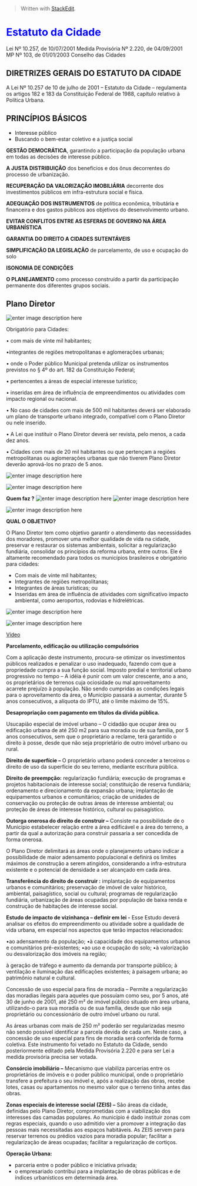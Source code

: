 > Written with [StackEdit](https://stackedit.io/).

# <font color='blue'> Estatuto da Cidade</font>
Lei Nº 10.257,  de 10/07/2001
Medida Provisória Nº 2.220, de  04/09/2001
MP Nº 103, de  01/01/2003
Conselho das Cidades

## DIRETRIZES GERAIS DO ESTATUTO DA CIDADE

A Lei Nº 10.257 de 10 de julho de 2001 – Estatuto da Cidade – regulamenta os artigos 182 e 183 da Constituição Federal de 1988, capítulo relativo à Política Urbana.

##  PRINCÍPIOS BÁSICOS

 - Interesse público
 - Buscando o bem-estar  coletivo e a justiça social

**GESTÃO  DEMOCRÁTICA**, garantindo a participação da população urbana em todas as decisões de interesse público.

**A JUSTA DISTRIBUIÇÃO**  dos benefícios e dos ônus decorrentes do processo de urbanização.


**RECUPERAÇÃO DA VALORIZAÇÃO IMOBILIÁRIA**  decorrente dos investimentos públicos em infra-estrutura social e física.

**ADEQUAÇÃO DOS INSTRUMENTOS**  de política econômica, tributária e financeira e dos gastos públicos aos objetivos do desenvolvimento urbano.

**EVITAR CONFLITOS ENTRE AS ESFERAS DE GOVERNO NA ÁREA URBANÍSTICA**

**GARANTIA DO DIREITO A CIDADES SUTENTÁVEIS**

**SIMPLIFICAÇÃO DA LEGISLAÇÃO** de parcelamento, 
de uso e ocupação do solo

**ISONOMIA DE CONDIÇÕES**

**O PLANEJAMENTO**  como processo construído a partir da participação permanente dos diferentes grupos sociais.

## Plano Diretor 

![enter image description here](https://www.ojornalzinho.com.br/wp-content/uploads/2018/02/ferpenna01.png)

Obrigatório para Cidades:

• com mais de vinte mil habitantes;

•integrantes de regiões metropolitanas e aglomerações urbanas;

• onde o Poder público Municipal pretenda utilizar os instrumentos previstos no § 4º do art. 182 da Constituição Federal;

• pertencentes a áreas de especial interesse turístico;

• inseridas em área de influência de empreendimentos ou atividades com impacto regional ou nacional.

• No caso de cidades com mais de 500 mil habitantes deverá ser elaborado um  plano de transporte urbano  integrado, compatível com o Plano Diretor ou nele inserido.

• A Lei que instituir o Plano Diretor deverá ser revista, pelo menos, a cada dez anos.

• Cidades com mais de 20 mil habitantes ou que pertençam a regiões metropolitanas ou aglomerações urbanas que não tiverem Plano Diretor deverão aprová-los no  prazo de 5 anos.

![enter image description here](https://www.ojornalzinho.com.br/wp-content/uploads/2018/02/fer02-300x280.jpg)

![enter image description here](https://www.ojornalzinho.com.br/wp-content/uploads/2018/02/fer03-300x285.jpg)

**Quem faz ?**
![enter image description here](https://www.ojornalzinho.com.br/wp-content/uploads/2018/02/fer04-300x281.jpg)
![enter image description here](https://www.ojornalzinho.com.br/wp-content/uploads/2018/02/fer05-300x282.jpg)

![enter image description here](https://www.ojornalzinho.com.br/wp-content/uploads/2018/02/fer06-300x288.jpg)

**QUAL O OBJETIVO?**

O Plano Diretor tem como objetivo garantir o atendimento das necessidades dos moradores, promover uma melhor qualidade de vida na cidade, preservar e restaurar os sistemas ambientais, solicitar a regularização fundiária, consolidar os princípios da reforma urbana, entre outros. Ele é altamente recomendado para todos os municípios brasileiros e obrigatório para cidades:

-   Com mais de vinte mil habitantes;
-   Integrantes de regiões metropolitanas;
-   Integrantes de áreas turísticas; ou
-   Inseridas em área de influência de atividades com significativo impacto ambiental, como aeroportos, rodovias e hidrelétricas.

![enter image description here](https://www.ojornalzinho.com.br/wp-content/uploads/2018/02/fer07-300x279.jpg)

![enter image description here](https://www.ojornalzinho.com.br/wp-content/uploads/2018/02/fer08-300x278.jpg)

[Vídeo](https://www.youtube.com/watch?v=6e7-H_oFbjo&t=92s&ab_channel=PennaArquiteturaeUrbanismo)

**Parcelamento, edificação ou utilização compulsórios**

Com a aplicação deste instrumento, procura-se otimizar os investimentos públicos realizados e penalizar o uso inadequado, fazendo com que a propriedade cumpra a sua função social.
Imposto predial e territorial urbano progressivo no tempo  – A idéia é punir com um valor crescente, ano a ano, os proprietários de terrenos cuja ociosidade ou mal aproveitamento acarrete prejuízo à população. Não sendo cumpridas as condições legais para o aproveitamento da área, o Município passará a aumentar,  durante 5 anos consecutivos, a alíquota do IPTU, até o limite máximo de 15%.

**Desapropriação com pagamento em títulos da dívida pública.**

Usucapião especial de imóvel urbano  – O cidadão que ocupar área ou edificação urbana de até 250 m2 para sua moradia ou de sua família, por 5 anos consecutivos, sem que o proprietário a reclame, terá garantido o direito à posse, desde que não seja proprietário de outro imóvel urbano ou rural.

**Direito de superfície  –** O proprietário urbano poderá conceder a terceiros o direito de uso da superfície do seu terreno, mediante escritura pública.

**Direito de preempção:** regularização fundiária; execução de programas e projetos habitacionais de interesse social; constituição de reserva fundiária; ordenamento e direcionamento da expansão urbana; implantação de equipamentos urbanos e comunitários; criação de unidades de conservação ou proteção de outras áreas de interesse ambiental; ou proteção de áreas de interesse histórico, cultural ou paisagístico.

**Outorga onerosa do direito de construir  –** Consiste na possibilidade de o Município estabelecer relação entre a área edificável e a área do terreno, a partir da qual a autorização para construir passaria a ser concedida de forma onerosa.

O Plano Diretor delimitará as áreas onde o planejamento urbano indicar a possibilidade de maior adensamento populacional e definirá os limites máximos de construção a serem atingidos, considerando a infra-estrutura existente e o potencial de densidade a ser alcançado em cada área.


**Transferência do direito de construir  :** implantação de equipamentos urbanos e comunitários; preservação de imóvel de valor histórico, ambiental, paisagístico, social ou cultural; programas de regularização fundiária, urbanização de áreas ocupadas por população de baixa renda e construção de habitações de interesse social.


**Estudo de impacto de vizinhança  –  definir em lei -** Esse Estudo deverá analisar os efeitos do empreendimento ou atividade sobre a qualidade de vida urbana, em especial nos aspectos que terão impactos relacionados:

•ao adensamento da população;
•à capacidade dos equipamentos urbanos e comunitários pré-existentes;
•ao uso e ocupação do solo;
•à valorização ou desvalorização dos imóveis na região;

à geração de tráfego e aumento da demanda por transporte público; à ventilação e iluminação das edificações existentes; à paisagem urbana; ao patrimônio natural e cultural.

Concessão de uso especial para fins de moradia  – Permite a regularização das moradias ilegais para aqueles que possuíam como seu, por 5 anos, até 30 de junho de 2001, até 250 m² de imóvel público situado em área urbana, utilizando-o para sua moradia ou de sua família, desde que não seja proprietário ou concessionário de outro imóvel urbano ou rural.

As áreas urbanas com mais de 250 m² poderão ser regularizadas mesmo não sendo possível identificar a parcela devida de cada um. Neste caso, a concessão de uso especial para fins de moradia será conferida de forma coletiva. Este instrumento foi vetado no Estatuto da Cidade, sendo posteriormente editado pela Medida Provisória 2.220 e para ser Lei a medida provisória precisa ser votada.

**Consórcio imobiliário  –** Mecanismo que viabiliza parcerias entre os proprietários de imóveis e o poder público municipal, onde o proprietário transfere a prefeitura o seu imóvel e, após a realização das obras, recebe lotes, casas ou apartamentos no mesmo valor que o terreno tinha antes das obras.


**Zonas especiais de interesse social (ZEIS)  –** São áreas da cidade, definidas pelo Plano Diretor, comprometidas com a viabilização dos interesses das camadas populares. Ao município é dado instituir zonas com regras especiais, quando o uso admitido vier a promover a integração das pessoas mais necessitadas aos espaços habitáveis. As ZEIS servem para reservar terrenos ou prédios vazios para moradia popular; facilitar a regularização de áreas ocupadas; facilitar a regularização de cortiços.

**Operação Urbana:**

-  parceria entre o poder público e iniciativa privada;
-  o empresariado contribui para a implantação de obras públicas e de índices urbanísticos em determinada área.



<!--stackedit_data:
eyJoaXN0b3J5IjpbMTQ4MzkyNzIwMSwxNjIxMjA1MTQ1LC0xOT
c2MTI4MDMwLDkxOTQzODI1NSwtMTg0MTgwMjk0MCwtMTcwMjM4
MzI4MCwtNTkzMDQ1Mjg0LC05NTc0MjU4NDQsLTcwMjQyMjc0LC
0zMDM2NzgyMDBdfQ==
-->